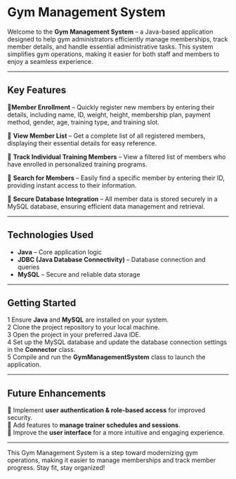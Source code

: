 # Gym Management System  

Welcome to the **Gym Management System** – a Java-based application designed to help gym administrators efficiently manage memberships, track member details, and handle essential administrative tasks. This system simplifies gym operations, making it easier for both staff and members to enjoy a seamless experience.  

---

## Key Features  

🔹**Member Enrollment** – Quickly register new members by entering their details, including name, ID, weight, height, membership plan, payment method, gender, age, training type, and training slot.  

🔹 **View Member List** – Get a complete list of all registered members, displaying their essential details for easy reference.  

🔹 **Track Individual Training Members** – View a filtered list of members who have enrolled in personalized training programs.  

🔹 **Search for Members** – Easily find a specific member by entering their ID, providing instant access to their information.  

🔹 **Secure Database Integration** – All member data is stored securely in a MySQL database, ensuring efficient data management and retrieval.  

---

##  Technologies Used  

- **Java** – Core application logic  
- **JDBC (Java Database Connectivity)** – Database connection and queries  
- **MySQL** – Secure and reliable data storage  

---

##  Getting Started  

1️ Ensure **Java** and **MySQL** are installed on your system.  
2️ Clone the project repository to your local machine.  
3️ Open the project in your preferred Java IDE.  
4️ Set up the MySQL database and update the database connection settings in the **Connector** class.  
5️ Compile and run the **GymManagementSystem** class to launch the application.  

---

## Future Enhancements  

🔹 Implement **user authentication & role-based access** for improved security.  
🔹 Add features to **manage trainer schedules and sessions**.  
🔹 Improve the **user interface** for a more intuitive and engaging experience.  

---

This Gym Management System is a step toward modernizing gym operations, making it easier to manage memberships and track member progress. Stay fit, stay organized!   
